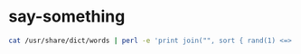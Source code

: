 # say-something

```bash
cat /usr/share/dict/words | perl -e 'print join("", sort { rand(1) <=> 0.5 } <>);' | say &
```
